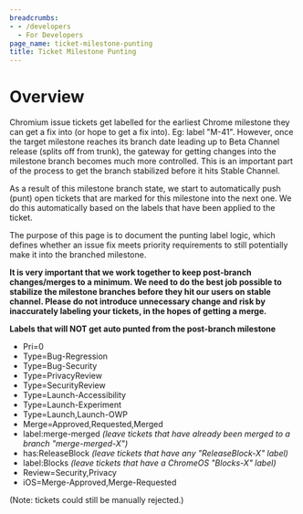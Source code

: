 ```yaml
---
breadcrumbs:
- - /developers
  - For Developers
page_name: ticket-milestone-punting
title: Ticket Milestone Punting
---
```


# Overview

Chromium issue tickets get labelled for the earliest Chrome milestone they can
get a fix into (or hope to get a fix into). Eg: label "M-41". However, once the
target milestone reaches its branch date leading up to Beta Channel release
(splits off from trunk), the gateway for getting changes into the milestone
branch becomes much more controlled. This is an important part of the process to
get the branch stabilized before it hits Stable Channel.

As a result of this milestone branch state, we start to automatically push
(punt) open tickets that are marked for this milestone into the next one. We do
this automatically based on the labels that have been applied to the ticket.

The purpose of this page is to document the punting label logic, which defines
whether an issue fix meets priority requirements to still potentially make it
into the branched milestone.

**It is very important that we work together to keep post-branch changes/merges
to a minimum. We need to do the best job possible to stabilize the milestone
branches before they hit our users on stable channel. Please do not introduce
unnecessary change and risk by inaccurately labeling your tickets, in the hopes
of getting a merge.**

**Labels that will NOT get auto punted from the post-branch milestone**

*   Pri=0
*   Type=Bug-Regression
*   Type=Bug-Security
*   Type=PrivacyReview
*   Type=SecurityReview
*   Type=Launch-Accessibility
*   Type=Launch-Experiment
*   Type=Launch,Launch-OWP
*   Merge=Approved,Requested,Merged
*   label:merge-merged *(leave tickets that have already been merged to
            a branch "merge-merged-X")*
*   has:ReleaseBlock *(leave tickets that have any "ReleaseBlock-X"
            label)*
*   label:Blocks *(leave tickets that have a ChromeOS "Blocks-X" label)*
*   Review=Security,Privacy
*   iOS=Merge-Approved,Merge-Requested

(Note: tickets could still be manually rejected.)